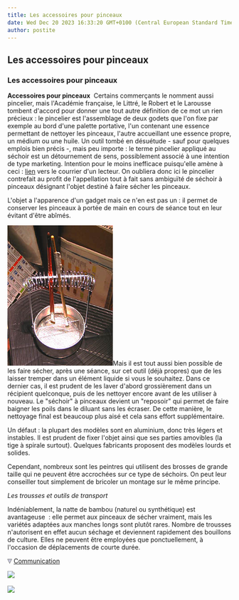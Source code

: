 ```yaml
---
title: Les accessoires pour pinceaux
date: Wed Dec 20 2023 16:33:20 GMT+0100 (Central European Standard Time)
author: postite
---
```


## Les accessoires pour pinceaux
### Les accessoires pour pinceaux
 **Accessoires pour pinceaux**  Certains commerçants le nomment aussi pincelier, mais l'Académie française, le Littré, le Robert et le Larousse tombent d'accord pour donner une tout autre définition de ce mot un rien précieux : le pincelier est l'assemblage de deux godets que l'on fixe par exemple au bord d'une palette portative, l'un contenant une essence permettant de nettoyer les pinceaux, l'autre accueillant une essence propre, un médium ou une huile. Un outil tombé en désuétude - sauf pour quelques emplois bien précis -, mais peu importe : le terme pincelier appliqué au séchoir est un détournement de sens, possiblement associé à une intention de type marketing. Intention pour le moins inefficace puisqu'elle amène à ceci : [lien](courrierdeslecteurs2009c100.html#20091201jpm) vers le courrier d'un lecteur. On oubliera donc ici le pincelier contrefait au profit de l'appellation tout à fait sans ambiguïté de séchoir à pinceaux désignant l'objet destiné à faire sécher les pinceaux.

L'objet a l'apparence d'un gadget mais ce n'en est pas un : il permet de conserver les pinceaux à portée de main en cours de séance tout en leur évitant d'être abîmés.

![](images/sechoirapinceaux.jpg)Mais il est tout aussi bien possible de les faire sécher, après une séance, sur cet outil (déjà propres) que de les laisser tremper dans un élément liquide si vous le souhaitez. Dans ce dernier cas, il est prudent de les laver d'abord grossièrement dans un récipient quelconque, puis de les nettoyer encore avant de les utiliser à nouveau. Le "séchoir" à pinceaux devient un "reposoir" qui permet de faire baigner les poils dans le diluant sans les écraser. De cette manière, le nettoyage final est beaucoup plus aisé et cela sans effort supplémentaire.

Un défaut : la plupart des modèles sont en aluminium, donc très légers et instables. Il est prudent de fixer l'objet ainsi que ses parties amovibles (la tige à spirale surtout). Quelques fabricants proposent des modèles lourds et solides.

Cependant, nombreux sont les peintres qui utilisent des brosses de grande taille qui ne peuvent être accrochées sur ce type de séchoirs. On peut leur conseiller tout simplement de bricoler un montage sur le même principe.

_Les trousses et outils de transport_

Indéniablement, la natte de bambou (naturel ou synthétique) est avantageuse  : elle permet aux pinceaux de sécher vraiment, mais les variétés adaptées aux manches longs sont plutôt rares. Nombre de trousses n'autorisent en effet aucun séchage et deviennent rapidement des bouillons de culture. Elles ne peuvent être employées que ponctuellement, à l'occasion de déplacements de courte durée.



![](images/flechebas.gif) [Communication](http://www.artrealite.com/annonceurs.htm) 

[![](https://cbonvin.fr/sites/regie.artrealite.com/visuels/campagne1.png)](index-2.html#20131014)

![](https://cbonvin.fr/sites/regie.artrealite.com/visuels/campagne2.png)